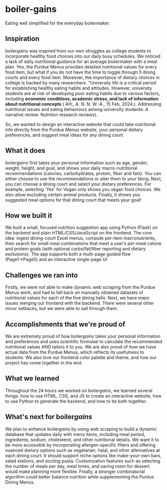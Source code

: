 # boiler-gains
Eating well simplified for the everyday boilermaker.

## Inspiration

boiler*gains* was inspired from our own struggles as college students to incorporate healthy food choices into our daily busy schedules. We noticed a lack of daily nutritional guidance for an average boilermaker with a meal plan. Yes, the Purdue Menus provides detailed nutritional values for every food item, but what if you do not have the time to toggle through 5 dining courts and every food item. Moreover, the importance of dietary choices in college is backed by many researchers. "University life is a critical period for establishing healthy eating habits and attitudes. However, university students are at risk of developing poor eating habits due to various factors, including **economic conditions, academic stress, and lack of information about nutritional concepts** ( AH;, A. N. N. W.-A., 15 Feb, 2024.). Addressing nutritional issues and eating behaviours among university students: A narrative review. Nutrition research reviews). 

So, we wanted to design an interactive website that could take nutritional info directly from the Purdue Menus website, your personal dietary preferences, and suggest meal ideas for any dining court.

## What it does

boiler*gains* first takes your personal information such as age, gender, weight, height, and goal, and shows your daily macro-nutritional recommendations (calories, carbohydrates, protein, fiber and fats). You can either choose to use the recommendations or alter them to your liking. Next, you can choose a dining court and select your dietary preferences. For example, selecting 'Yes' for Vegan only shows you vegan food choices. We also allow excluding certain animal products. Finally, it shows you suggested meal options for that dining court that meets your goal! 


## How we built it
We built a small, focused nutrition suggestion app using Python (Flask) on the backend and plain HTML/CSS/JavaScript on the frontend. The core idea: ingest dining-court Excel menus, compute per-item macronutrients, then search for small meal combinations that meet a user’s per-meal calorie and protein goals (with optional carbs/fat/fiber reporting and dietary exclusions). The app supports both a multi-page guided flow (Page1→Page5) and an interactive single-page UI


## Challenges we ran into
Firstly, we were not able to make dynamic web scraping from the Purdue Menus work, and had to fall back on manually obtained datasets of nutritional values for each of the five dining halls. Next, we have major issues merging our frontend with the backend. There were several other minor setbacks, but we were able to sail through them.


## Accomplishments that we're proud of
We are extremely proud of how boiler*gains* takes your personal information and preferences and uses scientific formulae to calculate the recommended nutritional values AND tailors it to you. We are also proud of how we have actual data from the Purdue Menus, which reflects its usefulness to students. We also love our frontend color palette and theme, and how our project has come together in the end.


## What we learned
Throughout the 24 hours we worked on boiler*gains*, we learned several things: how to use HTML, CSS, and JS to create an interactive website, how to use Python to generate the backend, and how to tie both together. 


## What's next for boiler*gains*

We plan to enhance boiler*gains* by using web scraping to build a dynamic database that updates daily with menu items, including meal period, ingredients, sodium, cholesterol, and other nutritional details. We want it to be more accessible by incorporating allergen-specific filters and offering nuanced dietary options such as vegetarian, halal, and other alternatives at each dining court. It should support niche options like make-your-own bars, salad stations, and sizzling pasta. Customization features such as selecting the number of meals per day, meal times, and saving room for dessert would make planning more flexible. Finally, a stronger combinatorial algorithm could better balance nutrition while supplementing the Purdue Dining Menus.


